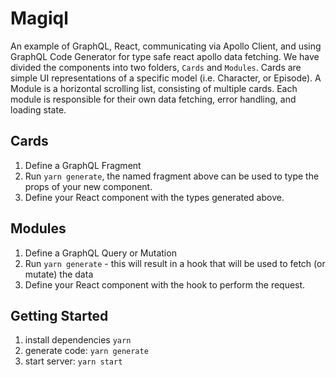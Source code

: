 # Magiql

An example of GraphQL, React, communicating via Apollo Client, and using GraphQL Code Generator for type safe react apollo data fetching. We have divided the components into two folders, `Cards` and `Modules`. Cards are simple UI representations of a specific model (i.e. Character, or Episode). A Module is a horizontal scrolling list, consisting of multiple cards. Each module is responsible for their own data fetching, error handling, and loading state.


## Cards
1. Define a GraphQL Fragment
2. Run `yarn generate`, the named fragment above can be used to type the props of your new component.
3. Define your React component with the types generated above.

## Modules
1. Define a GraphQL Query or Mutation
2. Run `yarn generate` - this will result in a hook that will be used to fetch (or mutate) the data
3. Define your React component with the hook to perform the request.

## Getting Started 
1. install dependencies `yarn`
2. generate code: `yarn generate`
3. start server: `yarn start`
